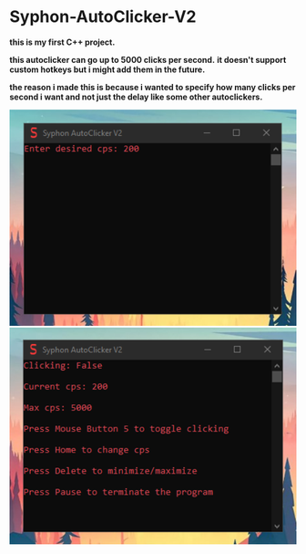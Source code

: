 # Syphon-AutoClicker-V2

**this is my first C++ project.**

**this autoclicker can go up to 5000 clicks per second.**
**it doesn't support custom hotkeys but i might add them in the future.**

**the reason i made this is because i wanted to specify how many clicks per second i want and not just the delay like some other autoclickers.**

<img src="Images/Syphon_AutoClicker1.png" width=600>
<img src="Images/Syphon_AutoClicker2.png" width=600>
